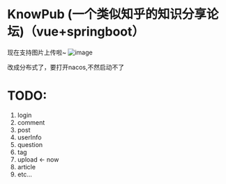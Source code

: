 # KnowPub (一个类似知乎的知识分享论坛)（vue+springboot）
现在支持图片上传啦~
![image]([https://github.com/Gringoire-99/know_pub/blob/master/know_pub_%E5%89%8D%E7%AB%AF/src/assets/login/logo.png](https://github.com/Gringoire-99/know_pub/blob/main/know_pub_%E5%89%8D%E7%AB%AF/src/assets/aow.jpg))

改成分布式了，要打开nacos,不然启动不了

   
   # TODO:
   1. login
   5. comment 
   5. post
   3. userInfo
   4. question 
   6. tag 
   7. upload <- now
   8. article 
   9. etc...
   
   

